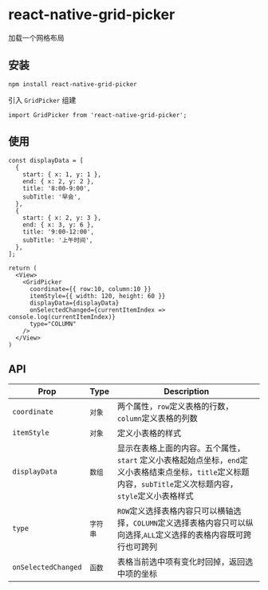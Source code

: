 # react-native-grid-picker

加载一个网格布局

## 安装

```
npm install react-native-grid-picker 
```

引入 ``GridPicker`` 组建

```
import GridPicker from 'react-native-grid-picker';
```

## 使用

```
const displayData = [
  {
    start: { x: 1, y: 1 },
    end: { x: 2, y: 2 },
    title: '8:00-9:00',
    subTitle: '早会',
  },
  {
    start: { x: 2, y: 3 },
    end: { x: 3, y: 6 },
    title: '9:00-12:00',
    subTitle: '上午时间',
  },
];

return (
  <View>
    <GridPicker
      coordinate={{ row:10, column:10 }}
      itemStyle={{ width: 120, height: 60 }}
      displayData={displayData}
      onSelectedChanged={currentItemIndex => console.log(currentItemIndex)}
      type="COLUMN"
    />
  </View>
)

```

## API
| Prop | Type | Description |
|------|------|-------------|
| ``coordinate`` | ``对象`` | 两个属性，`row`定义表格的行数，`column`定义表格的列数 |
| ``itemStyle`` | ``对象`` | 定义小表格的样式 |
| ``displayData`` | ``数组`` | 显示在表格上面的内容。五个属性，``start`` 定义小表格起始点坐标，`end`定义小表格结束点坐标，`title`定义标题内容，`subTitle`定义次标题内容，`style`定义小表格样式 |
| ``type`` | ``字符串`` | `ROW`定义选择表格内容只可以横轴选择，`COLUMN`定义选择表格内容只可以纵向选择,`ALL`定义选择的表格内容既可跨行也可跨列 |
| ``onSelectedChanged`` | ``函数`` | 表格当前选中项有变化时回掉，返回选中项的坐标 |



